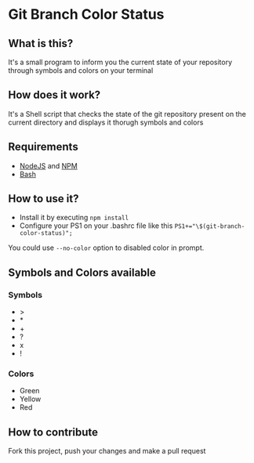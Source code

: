 # Git Branch Color Status

## What is this?

It's a small program to inform you the current state of your repository through symbols and colors on your terminal

## How does it work?

It's a Shell script that checks the state of the git repository present on the current directory and displays it thorugh symbols and colors

## Requirements

- [NodeJS](https://nodejs.org) and [NPM](https://www.npmjs.com/)
- [Bash](https://www.gnu.org/software/bash/)

## How to use it?

- Install it by executing `npm install`
- Configure your PS1 on your .bashrc file like this `PS1+="\$(git-branch-color-status)";`

You could use `--no-color` option to disabled color in prompt.

## Symbols and Colors available

### Symbols

- \>
- \*
- \+
- ?
- x
- !

### Colors

- Green
- Yellow
- Red

## How to contribute

Fork this project, push your changes and make a pull request
